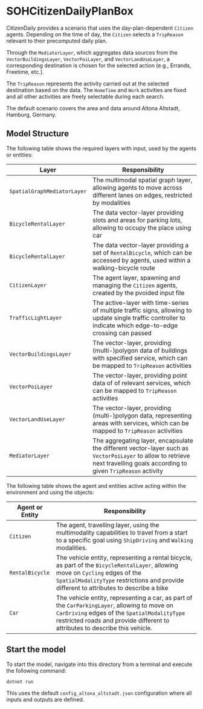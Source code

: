 # SOHCitizenDailyPlanBox

CitizenDaily provides a scenario that uses the day-plan-dependent `Citizen` agents. Depending on the time of day, the `Citizen` selects a `TripReason` relevant to their precomputed daily plan.

Through the `MediatorLayer`, which aggregates data sources from the `VectorBuildingsLayer`, `VectorPoiLayer`, and `VectorLandUseLayer`, a corresponding destination is chosen for the selected action (e.g., Errands, Freetime, etc.).

The `TripReason` represents the activity carried out at the selected destination based on the data. The `HomeTime` and `Work` activities are fixed and all other activities are freely selectable during each search.

The default scenario covers the area and data around Altona Altstadt, Hamburg, Germany.

## Model Structure

The following table shows the required layers with input, used by the agents or entities:

| Layer                         | Responsibility                                                                                                                                                             |
|-------------------------------|----------------------------------------------------------------------------------------------------------------------------------------------------------------------------|
| ``SpatialGraphMediatorLayer`` | The multimodal spatial graph layer, allowing agents to move across different lanes on edges, restricted by modalities                                                      |
| ``BicycleRentalLayer``        | The data vector-layer providing slots and areas for parking lots, allowing to occupy the place using car                                                                   |
| ``BicycleRentalLayer``        | The data vector-layer providing a set of `RentalBicycle`, which can be accessed by agents, used within a walking-bicycle route                                             |
| ``CitizenLayer``              | The agent layer, spawning and managing the `Citizen` agents, created by the pvoided input file                                                                             |
| ``TrafficLightLayer``         | The active-layer with time-series of multiple traffic signs, allowing to update single traffic controller to indicate which edge-to-edge crossing can passed               |
| ``VectorBuildingsLayer``      | The vector-layer, providing (multi-)polygon data of buildings with specified service, which can be mapped to `TripReason` activities                                       |
| ``VectorPoiLayer``            | The vector-layer, providing point data of of relevant services, which can be mapped to `TripReason` activities                                                             |
| ``VectorLandUseLayer``        | The vector-layer, providing (multi-)polygon data, representing areas with services, which can be mapped to `TripReason` activities                                         |
| ``MediatorLayer``             | The aggregating layer, encapsulate the different vector-layer such as `VectorPoiLayer` to allow to retrieve next travelling goals according to given `TripReason` activity |

The following table shows the agent and entities active acting within the environment and using the objects:

| Agent or Entity   | Responsibility                                                                                                                                                                                                               |
|-------------------|------------------------------------------------------------------------------------------------------------------------------------------------------------------------------------------------------------------------------|
| ``Citizen``       | The agent, travelling layer, using the multimodality capabilities to travel from a start to a specific goal using `ShipDriving` and `Walking` modalities.                                                                    |
| ``RentalBicycle`` | The vehicle entity, representing a rental bicycle, as part of the `BicycleRentalLayer`, allowing move on `Cycling` edges of the `SpatialModalityType` restrictions and provide different to attributes to describe a bike    |
| ``Car``           | The vehicle entity, representing a car, as part of the `CarParkingLayer`, allowing to move on `CarDriving` edges of the `SpatialModalityType` restricted roads and provide different to attributes to describe this vehicle. |


## Start the model

To start the model, navigate into this directory from a terminal and execute the following command:

```bash
dotnet run
```

This uses the default ``config_altona_altstadt.json`` configuration where all inputs and outputs are defined.